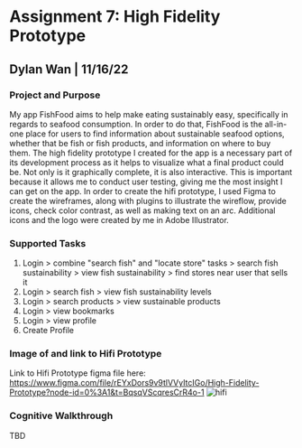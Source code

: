 # Assignment 7: High Fidelity Prototype
## Dylan Wan | 11/16/22
### Project and Purpose 
My app FishFood aims to help make eating sustainably easy, specifically in regards to seafood consumption. In order to do that, FishFood is the all-in-one place for users to find information about sustainable seafood options, whether that be fish or fish products, and information on where to buy them. The high fidelity prototype I created for the app is a necessary part of its development process as it helps to visualize what a final product could be. Not only is it graphically complete, it is also interactive. This is important because it allows me to conduct user testing, giving me the most insight I can get on the app. In order to create the hifi prototype, I used Figma to create the wireframes, along with plugins to illustrate the wireflow, provide icons, check color contrast, as well as making text on an arc. Additional icons and the logo were created by me in Adobe Illustrator.


### Supported Tasks 
1. Login > combine "search fish" and "locate store" tasks > search fish sustainability > view fish sustainability > find stores near user that sells it 
2. Login > search fish > view fish sustainability levels 
3. Login > search products > view sustainable products 
4. Login > view bookmarks
5. Login > view profile 
6. Create Profile 


### Image of and link to Hifi Prototype
Link to Hifi Prototype figma file here: https://www.figma.com/file/rEYxDors9v9tlVVyItcIGo/High-Fidelity-Prototype?node-id=0%3A1&t=BqsqVScqresCrR4o-1
![hifi](https://user-images.githubusercontent.com/114602097/202147939-4a2f9e13-c758-42ba-bcb8-e2cdc9c7a667.png)


### Cognitive Walkthrough 
TBD
